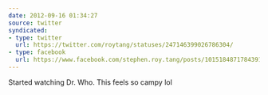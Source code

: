 ```yaml
---
date: 2012-09-16 01:34:27
source: twitter
syndicated:
- type: twitter
  url: https://twitter.com/roytang/statuses/247146399026786304/
- type: facebook
  url: https://www.facebook.com/stephen.roy.tang/posts/10151848717843912
---
```


Started watching Dr. Who. This feels so campy lol